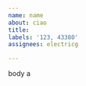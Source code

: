```yaml
---         
name: name
about: ciao
title:
labels: '123, 43380'
assignees: electricg

---         
```


body a
